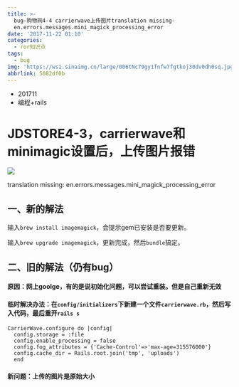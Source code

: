 ```yaml
---
title: >-
  bug-购物网4-4 carrierwave上传图片translation missing-
  en.errors.messages.mini_magick_processing_error
date: '2017-11-22 01:10'
categories:
  - ror知识点
tags:
  - bug
img: 'https://ws1.sinaimg.cn/large/006tNc79gy1fnfw7fgtkoj30dv0dh0sq.jpg'
abbrlink: 5082df0b
---
```


* 201711
* 编程+rails



# JDSTORE4-3，carrierwave和minimagic设置后，上传图片报错

![](https://ws4.sinaimg.cn/large/006tNc79gy1fl7d1jr5awj30q20as3zd.jpg)

translation missing: en.errors.messages.mini_magick_processing_error



## 一、新的解法

输入`brew install imagemagick`，会提示gem已安装是否要更新。

输入`brew upgrade imagemagick`，更新完成，然后`bundle`搞定。



## 二、旧的解法（仍有bug）

#### 原因：网上goolge，有的是说初始化问题，可以尝试重装。但是自己重新无效

#### 临时解决办法：在`config/initializers`下新建一个文件`carrierwave.rb`，然后写入代码，最后重开`rails s`

```
CarrierWave.configure do |config|
  config.storage = :file 
  config.enable_processing = false 
  config.fog_attributes = {'Cache-Control'=>'max-age=315576000'} 
  config.cache_dir = Rails.root.join('tmp', 'uploads') 
  end
```

#### 新问题：上传的图片是原始大小
